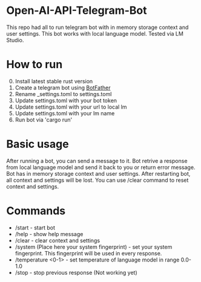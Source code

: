 # Open-AI-API-Telegram-Bot

This repo had all to run telegram bot with in memory storage context and user settings.
This bot works with local language model. Tested via LM Studio.

# How to run

0. Install latest stable rust version
1. Create a telegram bot using [BotFather](https://t.me/BotFather)
2. Rename _settings.toml to settings.toml
3. Update settings.toml with your bot token
4. Update settings.toml with your url to local lm
5. Update settings.toml with your lm name
6. Run bot via 'cargo run'

# Basic usage

After running a bot, you can send a message to it.
Bot retrive a response from local language model and send it back to you or return error message.
Bot has in memory storage context and user settings. After restarting bot, all context and settings will be lost.
You can use /clear command to reset context and settings.

# Commands

- /start - start bot
- /help - show help message
- /clear - clear context and settings
- /system (Place here your system fingerprint) - set your system fingerprint. This fingerprint will be used in every response.
- /temperature <0-1> - set temperature of language model in range 0.0-1.0
- /stop - stop previous response (Not working yet)